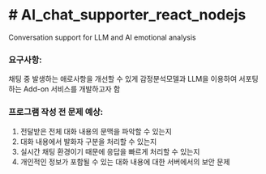 <h1># AI_chat_supporter_react_nodejs</h1>
Conversation support for LLM and AI emotional analysis


### 요구사항:
채팅 중 발생하는 애로사항을 개선할 수 있게 감정분석모델과 LLM을 이용하여 서포팅하는 Add-on 서비스를 개발하고자 함

### 프로그램 작성 전 문제 예상:
1. 전달받은 전체 대화 내용의 문맥을 파악할 수 있는지
2. 대화 내용에서 발화자 구분을 처리할 수 있는지
3. 실시간 채팅 환경이기 때문에 응답을 빠르게 처리할 수 있는지
4. 개인적인 정보가 포함될 수 있는 대화 내용에 대한 서버에서의 보안 문제


